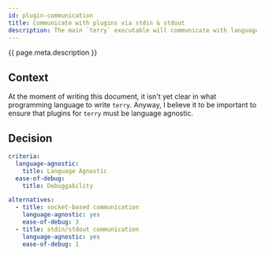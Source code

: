 ```yaml
---
id: plugin-communication
title: Communicate with plugins via stdin & stdout
description: The main `terry` executable will communicate with language-specific and scheduler-specific plugins sending text-based messages to their stdin and reading analogous messages from their stdout.
---
```


{{ page.meta.description }}

## Context

At the moment of writing this document, it isn't yet clear in what programming language to write `terry`. Anyway, I believe it to be important to ensure that plugins for `terry` must be language agnostic.

## Decision

```yaml
criteria:
  language-agnostic:
    title: Language Agnostic
  ease-of-debug:
    title: Debuggability

alternatives:
  - title: socket-based communication
    language-agnostic: yes
    ease-of-debug: 3
  - title: stdin/stdout communication
    language-agnostic: yes
    ease-of-debug: 1
```
